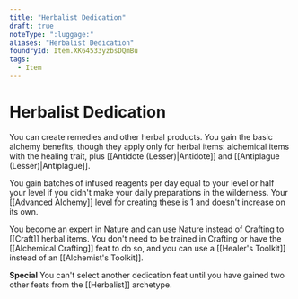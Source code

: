 ```yaml
---
title: "Herbalist Dedication"
draft: true
noteType: ":luggage:"
aliases: "Herbalist Dedication"
foundryId: Item.XK64533yzbsDQmBu
tags:
  - Item
---
```


# Herbalist Dedication

You can create remedies and other herbal products. You gain the basic alchemy benefits, though they apply only for herbal items: alchemical items with the healing trait, plus [[Antidote (Lesser)|Antidote]] and [[Antiplague (Lesser)|Antiplague]].

You gain batches of infused reagents per day equal to your level or half your level if you didn't make your daily preparations in the wilderness. Your [[Advanced Alchemy]] level for creating these is 1 and doesn't increase on its own.

You become an expert in Nature and can use Nature instead of Crafting to [[Craft]] herbal items. You don't need to be trained in Crafting or have the [[Alchemical Crafting]] feat to do so, and you can use a [[Healer's Toolkit]] instead of an [[Alchemist's Toolkit]].

**Special** You can't select another dedication feat until you have gained two other feats from the [[Herbalist]] archetype.

